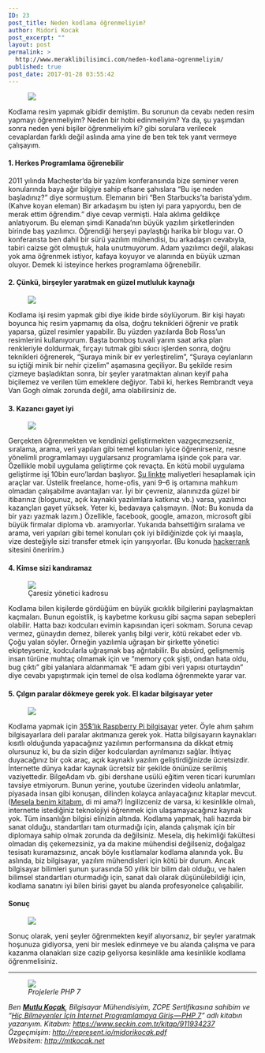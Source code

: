 ```yaml
---
ID: 23
post_title: Neden kodlama öğrenmeliyim?
author: Midori Kocak
post_excerpt: ""
layout: post
permalink: >
  http://www.meraklibilisimci.com/neden-kodlama-ogrenmeliyim/
published: true
post_date: 2017-01-28 03:55:42
---
```



<figure>

<img src="https://meraklibilisimcihome.files.wordpress.com/2017/01/de702-1ygrkhgy1ymdtid6ulsgqjw.png">
</figure><p>Kodlama resim yapmak gibidir demiştim. Bu sorunun da cevabı neden resim yapmayı öğrenmeliyim? Neden bir hobi edinmeliyim? Ya da, şu yaşımdan sonra neden yeni bişiler öğrenmeliyim ki? gibi sorulara verilecek cevaplardan farklı değil aslında ama yine de ben tek tek yanıt vermeye çalışayım.</p>
<h4>1. Herkes Programlama öğrenebilir</h4>
<p>2011 yılında Machester’da bir yazılım konferansında bize seminer veren konularında baya ağır bilgiye sahip efsane şahıslara “Bu işe neden başladınız?” diye sormuştum. Elemanın biri “Ben Starbucks’ta barista’ydım. (Kahve koyan eleman) Bir arkadaşım bu işten iyi para yapıyordu, ben de merak ettim öğrendim.” diye cevap vermişti. Hala aklıma geldikçe anlatıyorum. Bu eleman şimdi Kanada’nın büyük yazılım şirketlerinden birinde baş yazılımcı. Öğrendiği herşeyi paylaştığı harika bir blogu var. O konferansta ben dahil bir sürü yazılım mühendisi, bu arkadaşın cevabıyla, tabiri caizse göt olmuştuk, hala unutmuyorum. Adam yazılımcı değil, alakası yok ama öğrenmek istiyor, kafaya koyuyor ve alanında en büyük uzman oluyor. Demek ki isteyince herkes programlama öğrenebilir.</p>
<h4>2. Çünkü, birşeyler yaratmak en güzel mutluluk kaynağı</h4>
<figure>

<img src="https://meraklibilisimcihome.files.wordpress.com/2017/01/9f120-19ipvxvn8ysl2x4vjxfooba.jpeg">
</figure><p>Kodlama işi resim yapmak gibi diye ikide birde söylüyorum. Bir kişi hayatı boyunca hiç resim yapmamış da olsa, doğru teknikleri öğrenir ve pratik yaparsa, güzel resimler yapabilir. Bu yüzden yazılarda Bob Ross’un resimlerini kullanıyorum. Başta bomboş tuvali yarım saat arka plan renkleriyle doldurmak, fırçayı tutmak gibi sıkıcı işlerden sonra, doğru teknikleri öğrenerek, “Şuraya minik bir ev yerleştirelim”, “Şuraya ceylanların su içtiği minik bir nehir çizelim” aşamasına geçiliyor. Bu şekilde resim çizmeye başladıktan sonra, bir şeyler yaratmaktan alınan keyif paha biçilemez ve verilen tüm emeklere değiyor. Tabii ki, herkes Rembrandt veya Van Gogh olmak zorunda değil, ama olabilirsiniz de.</p>
<h4>3. Kazancı gayet iyi</h4>
<figure>

<img src="https://meraklibilisimcihome.files.wordpress.com/2017/01/8db4b-13tzkwrtftoq02ycfouyylw.jpeg">
</figure><p>Gerçekten öğrenmekten ve kendinizi geliştirmekten vazgeçmezseniz, sıralama, arama, veri yapıları gibi temel konuları iyice öğrenirseniz, nesne yönelimli programlamayı uygularsanız programlama işinde çok para var. Özellikle mobil uygulama geliştirme çok revaçta. En kötü mobil uygulama geliştirme işi 10bin euro’lardan başlıyor. <a href="http://www.formotus.com/14018/blog-mobility/figuring-the-costs-of-custom-mobile-business-app-development" target="_blank" rel="noopener noreferrer">Şu linkte</a> maliyetleri hesaplamak için araçlar var. Üstelik freelance, home-ofis, yani 9–6 iş ortamına mahkum olmadan çalışabilme avantajları var. İyi bir çevreniz, alanınızda güzel bir itibarınız (blogunuz, açık kaynaklı yazılımlara katkınız vb.) varsa, yazılımcı kazançları gayet yüksek. Yeter ki, bedavaya çalışmayın. (Not: Bu konuda da bir yazı yazmak lazım.) Özellikle, facebook, google, amazon, microsoft gibi büyük firmalar diploma vb. aramıyorlar. Yukarıda bahsettiğim sıralama ve arama, veri yapıları gibi temel konuları çok iyi bildiğinizde çok iyi maaşla, vize desteğiyle sizi transfer etmek için yarışıyorlar. (Bu konuda <a href="https://www.hackerrank.com/" target="_blank" rel="noopener noreferrer">hackerrank</a> sitesini öneririm.)</p>
<h4>4. Kimse sizi kandıramaz</h4>
<figure class="wp-caption">

<img src="https://meraklibilisimcihome.files.wordpress.com/2017/01/45766-1yhcx7bmxblj5ghbwexzama.jpeg">

<figcaption class="wp-caption-text">Çaresiz yönetici kadrosu</figcaption></figure><p>Kodlama bilen kişilerde gördüğüm en büyük gıcıklık bilgilerini paylaşmaktan kaçmaları. Bunun egoistlik, iş kaybetme korkusu gibi saçma sapan sebepleri olabilir. Hatta bazı kodcuları evimin kapısından içeri sokmam. Soruna cevap vermez, günaydın demez, bilerek yanlış bilgi verir, kötü rekabet eder vb. Çoğu yalan söyler. Örneğin yazılımla uğraşan bir şirkette yönetici ekipteyseniz, kodcularla uğraşmak baş ağrıtabilir. Bu absürd, gelişmemiş insan türüne muhtaç olmamak için ve “memory çok şişti, ondan hata oldu, bug çıktı” gibi yalanlara aldanmamak “E adam gibi veri yapısı oturtaydın” diye cevabı yapıştırmak için temel de olsa kodlama öğrenmekte yarar var.</p>
<h4>5. Çılgın paralar dökmeye gerek yok. El kadar bilgisayar yeter</h4>
<figure>

<img src="https://meraklibilisimcihome.files.wordpress.com/2017/01/6afe5-1r5u-wtdroyzt1zigsfdkaw.jpeg">
</figure><p>Kodlama yapmak için <a href="http://www.samm.com/raspberry-pi-3.html" target="_blank" rel="noopener noreferrer">35$’lık Raspberry Pi bilgisayar</a> yeter. Öyle ahım şahım bilgisayarlara deli paralar akıtmanıza gerek yok. Hatta bilgisayarın kaynakları kısıtlı olduğunda yapacağınız yazılımın performansına da dikkat etmiş olursunuz ki, bu da sizin diğer kodculardan ayrılmanızı sağlar. İhtiyaç duyacağınız bir çok araç, açık kaynaklı yazılım geliştirdiğinizde ücretsizdir. İnternette dünya kadar kaynak ücretsiz bir şekilde önünüze serilmiş vaziyettedir. BilgeAdam vb. gibi dershane usülü eğitim veren ticari kurumları tavsiye etmiyorum. Bunun yerine, youtube üzerinden videolu anlatımlar, piyasada insan gibi konuşan, dilinden kolayca anlayacağınız kitaplar mevcut. (<a href="http://seckin.com.tr/kitap/911934237" target="_blank" rel="noopener noreferrer">Mesela benim kitabım</a>, di mi ama?) İngilizceniz de varsa, ki kesinlikle olmalı, internette istediğiniz teknolojiyi öğrenmek için ulaşamayacağınız kaynak yok. Tüm insanlığın bilgisi elinizin altında. Kodlama yapmak, hali hazırda bir sanat olduğu, standartları tam oturmadığı için, alanda çalışmak için bir diplomaya sahip olmak zorunda da değilsiniz. Mesela, diş hekimliği fakültesi olmadan diş çekemezsiniz, ya da makine mühendisi değilseniz, doğalgaz tesisatı kuramazsınız, ancak böyle kısıtlamalar kodlama alanında yok. Bu aslında, biz bilgisayar, yazılım mühendisleri için kötü bir durum. Ancak bilgisayar bilimleri şunun şurasında 50 yıllık bir bilim dalı olduğu, ve halen bilimsel standartları oturmadığı için, sanat dalı olarak düşünülebildiği için, kodlama sanatını iyi bilen birisi gayet bu alanda profesyonelce çalışabilir.</p>
<h4>Sonuç</h4>
<figure>

<img src="https://meraklibilisimcihome.files.wordpress.com/2017/01/5c429-1a4n2tiphbxjivjcd4eg5-g.jpeg">
</figure><p>Sonuç olarak, yeni şeyler öğrenmekten keyif alıyorsanız, bir şeyler yaratmak hoşunuza gidiyorsa, yeni bir meslek edinmeye ve bu alanda çalışma ve para kazanma olanakları size cazip geliyorsa kesinlikle ama kesinlikle kodlama öğrenmelisiniz.</p>
<hr>

<figure class="wp-caption">

<img src="https://meraklibilisimcihome.files.wordpress.com/2017/01/ad720-14uozfs7kywroi5ep-uyz5g.jpeg">

<figcaption class="wp-caption-text"><em>Projelerle PHP 7</em></figcaption></figure><p><em>Ben </em><a href="http://mtkocak.net" target="_blank" rel="noopener noreferrer"><strong><em>Mutlu Koçak</em></strong></a><em>, Bilgisayar Mühendisiyim, ZCPE Sertifikasına sahibim ve “</em><a href="https://www.seckin.com.tr/kitap/911934237" target="_blank" rel="noopener noreferrer"><em>Hiç Bilmeyenler İçin İnternet Programlamaya Giriş — PHP 7</em></a><em>” adlı kitabın yazarıyım. Kitabım: </em><a href="https://www.seckin.com.tr/kitap/911934237" target="_blank" rel="noopener noreferrer"><em>https://www.seckin.com.tr/kitap/911934237</em></a><em><br>Özgeçmişim: </em><a href="http://represent.io/midorikocak.pdf" target="_blank" rel="noopener noreferrer"><em>http://represent.io/midorikocak.pdf</em></a><em> <br>Websitem: </em><a href="http://mtkocak.net" target="_blank" rel="noopener noreferrer"><em>http://mtkocak.net</em></a></p>